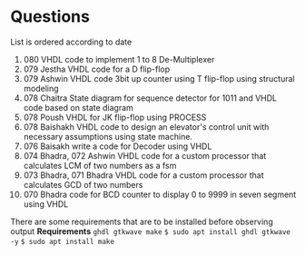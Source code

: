 <h1> Questions</h1>
<p> List is ordered according to date</p>
<ol>
  <li>080 VHDL code to implement 1 to 8 De-Multiplexer</li>
  <li>079 Jestha VHDL code for a D flip-flop</li>
  <li>079 Ashwin VHDL code 3bit up counter using T flip-flop using structural modeling</li>
  <li>078 Chaitra State diagram for sequence detector for 1011 and VHDL code based on state diagram</li>
  <li>078 Poush VHDL for JK flip-flop using PROCESS</li>
  <li>078 Baishakh VHDL code to design an elevator's control unit with necessary assumptions using state machine.</li>
  <li>076 Baisakh write a code for Decoder using VHDL</li>
  <li>074 Bhadra, 072 Ashwin  VHDL code for a custom processor that calculates LCM of two numbers as a fsm</li>
  <li>073 Bhadra, 071 Bhadra VHDL code for a custom processor that calculates GCD of two numbers</li>
  <li>070 Bhadra code for BCD counter to display 0 to 9999 in seven segment using VHDL</li>
</ol>

There are some requirements that are to be installed before observing output
**Requirements**
``
ghdl
gtkwave
make
``
``
$ sudo apt install ghdl gtkwave -y
``
``
$ sudo apt install make
``
